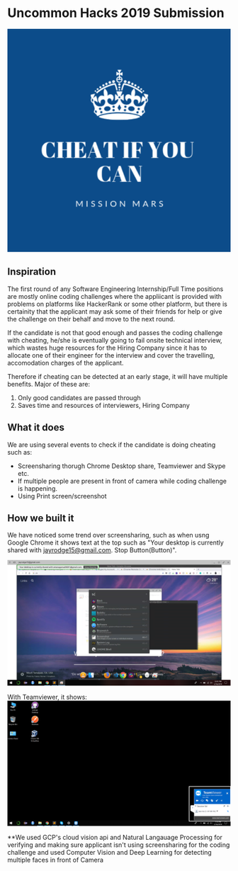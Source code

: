 # Uncommon Hacks 2019 Submission

![Logo](./Images/LOGO.png)


## Inspiration
The first round of any Software Engineering Internship/Full Time positions are mostly online coding challenges where the appliicant is provided with problems on platforms like HackerRank or some other platform, but there is certainity that the applicant may ask some of their friends for help or give the challenge on their behalf and move to the next round.

If the candidate is not that good enough and passes the coding challenge with cheating, he/she is eventually going to fail onsite technical interview, which wastes huge resources for the Hiring Company since it has to allocate one of their engineer for the interview and cover the travelling, accomodation charges of the applicant.

Therefore if cheating can be detected at an early stage, it will have multiple benefits. Major of these are:
1. Only good candidates are passed through
2. Saves time and resources of interviewers, Hiring Company

## What it does

We are using several events to check if the candidate is doing cheating such as:
  - Screensharing thorugh Chrome Desktop share, Teamviewer and Skype etc.
  - If multiple people are present in front of camera while coding challenge is happening.
  - Using Print screen/screenshot

## How we built it

We have noticed some trend over screensharing, such as when usng Google Chrome it shows text at the top such as 
"Your desktop is currently shared with jayrodge15@gmail.com. Stop Button(Button)".

![chrome](./Images/GDR1.png)

With Teamviewer, it shows:
![teamviewer](./Images/TeamViewer-1.png)

**We used GCP's cloud vision api and Natural Langauage Processing for verifying and making sure applicant isn't using screensharing for the coding challenge and used Computer Vision and Deep Learning for detecting multiple faces in front of Camera

